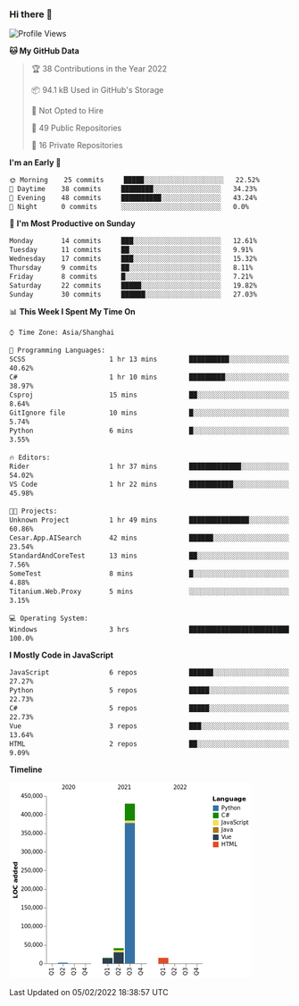 ### Hi there 👋
<!--START_SECTION:waka-->
![Profile Views](http://img.shields.io/badge/Profile%20Views-0-blue)

**🐱 My GitHub Data** 

> 🏆 38 Contributions in the Year 2022
 > 
> 📦 94.1 kB Used in GitHub's Storage 
 > 
> 🚫 Not Opted to Hire
 > 
> 📜 49 Public Repositories 
 > 
> 🔑 16 Private Repositories  
 > 
**I'm an Early 🐤** 

```text
🌞 Morning    25 commits     █████░░░░░░░░░░░░░░░░░░░░   22.52% 
🌆 Daytime    38 commits     ████████░░░░░░░░░░░░░░░░░   34.23% 
🌃 Evening    48 commits     ██████████░░░░░░░░░░░░░░░   43.24% 
🌙 Night      0 commits      ░░░░░░░░░░░░░░░░░░░░░░░░░   0.0%

```
📅 **I'm Most Productive on Sunday** 

```text
Monday       14 commits     ███░░░░░░░░░░░░░░░░░░░░░░   12.61% 
Tuesday      11 commits     ██░░░░░░░░░░░░░░░░░░░░░░░   9.91% 
Wednesday    17 commits     ███░░░░░░░░░░░░░░░░░░░░░░   15.32% 
Thursday     9 commits      ██░░░░░░░░░░░░░░░░░░░░░░░   8.11% 
Friday       8 commits      █░░░░░░░░░░░░░░░░░░░░░░░░   7.21% 
Saturday     22 commits     █████░░░░░░░░░░░░░░░░░░░░   19.82% 
Sunday       30 commits     ██████░░░░░░░░░░░░░░░░░░░   27.03%

```


📊 **This Week I Spent My Time On** 

```text
⌚︎ Time Zone: Asia/Shanghai

💬 Programming Languages: 
SCSS                     1 hr 13 mins        ██████████░░░░░░░░░░░░░░░   40.62% 
C#                       1 hr 10 mins        █████████░░░░░░░░░░░░░░░░   38.97% 
Csproj                   15 mins             ██░░░░░░░░░░░░░░░░░░░░░░░   8.64% 
GitIgnore file           10 mins             █░░░░░░░░░░░░░░░░░░░░░░░░   5.74% 
Python                   6 mins              █░░░░░░░░░░░░░░░░░░░░░░░░   3.55%

🔥 Editors: 
Rider                    1 hr 37 mins        █████████████░░░░░░░░░░░░   54.02% 
VS Code                  1 hr 22 mins        ███████████░░░░░░░░░░░░░░   45.98%

🐱‍💻 Projects: 
Unknown Project          1 hr 49 mins        ███████████████░░░░░░░░░░   60.86% 
Cesar.App.AISearch       42 mins             ██████░░░░░░░░░░░░░░░░░░░   23.54% 
StandardAndCoreTest      13 mins             ██░░░░░░░░░░░░░░░░░░░░░░░   7.56% 
SomeTest                 8 mins              █░░░░░░░░░░░░░░░░░░░░░░░░   4.88% 
Titanium.Web.Proxy       5 mins              ░░░░░░░░░░░░░░░░░░░░░░░░░   3.15%

💻 Operating System: 
Windows                  3 hrs               █████████████████████████   100.0%

```

**I Mostly Code in JavaScript** 

```text
JavaScript               6 repos             ██████░░░░░░░░░░░░░░░░░░░   27.27% 
Python                   5 repos             █████░░░░░░░░░░░░░░░░░░░░   22.73% 
C#                       5 repos             █████░░░░░░░░░░░░░░░░░░░░   22.73% 
Vue                      3 repos             ███░░░░░░░░░░░░░░░░░░░░░░   13.64% 
HTML                     2 repos             ██░░░░░░░░░░░░░░░░░░░░░░░   9.09%

```


**Timeline**

![Chart not found](https://raw.githubusercontent.com/cesaryuan/cesaryuan/main/charts/bar_graph.png) 


 Last Updated on 05/02/2022 18:38:57 UTC
<!--END_SECTION:waka-->

<!--
**cesaryuan/Cesaryuan** is a ✨ _special_ ✨ repository because its `README.md` (this file) appears on your GitHub profile.

Here are some ideas to get you started:

- 🔭 I’m currently working on ...
- 🌱 I’m currently learning ...
- 👯 I’m looking to collaborate on ...
- 🤔 I’m looking for help with ...
- 💬 Ask me about ...
- 📫 How to reach me: ...
- 😄 Pronouns: ...
- ⚡ Fun fact: ...
-->
